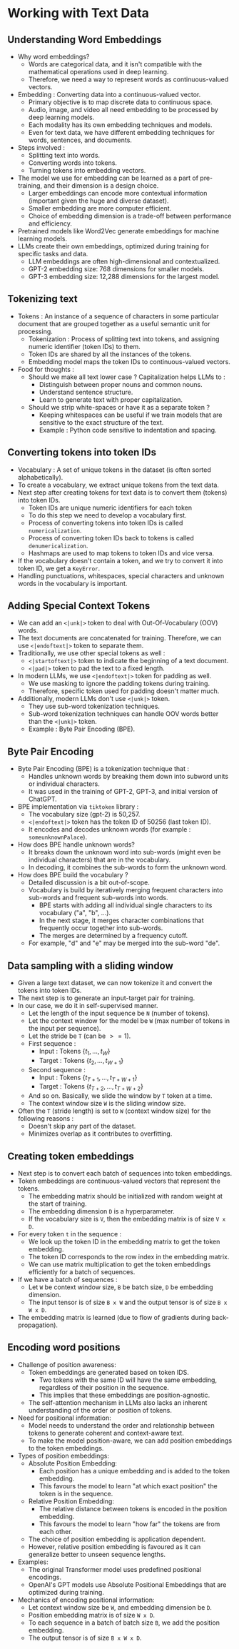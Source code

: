 # Working with Text Data

## Understanding Word Embeddings
- Why word embeddings?
  - Words are categorical data, and it isn't compatible with the mathematical operations used in deep learning.
  - Therefore, we need a way to represent words as continuous-valued vectors.
- Embedding : Converting data into a continuous-valued vector.
  - Primary objective is to map discrete data to continuous space.
  - Audio, image, and video all need embedding to be processed by deep learning models.
  - Each modality has its own embedding techniques and models.
  - Even for text data, we have different embedding techniques for words, sentences, and documents.
- Steps involved :
  - Splitting text into words.
  - Converting words into tokens.
  - Turning tokens into embedding vectors.
- The model we use for embedding can be learned as a part of pre-training, and their dimension is a design choice.
  - Larger embeddings can encode more contextual information (important given the huge and diverse dataset).
  - Smaller embedding are more computer efficient.
  - Choice of embedding dimension is a trade-off between performance and efficiency.
- Pretrained models like Word2Vec generate embeddings for machine learning models.
- LLMs create their own embeddings, optimized during training for specific tasks and data.
  - LLM embeddings are often high-dimensional and contextualized.
  - GPT-2 embedding size: 768 dimensions for smaller models.
  - GPT-3 embedding size: 12,288 dimensions for the largest model.

## Tokenizing text
- Tokens : An instance of a sequence of characters in some particular document that are grouped together as a useful semantic unit for processing.
    - Tokenization : Process of splitting text into tokens, and assigning numeric identifier (token IDs) to them.
    - Token IDs are shared by all the instances of the tokens.
    - Embedding model maps the token IDs to continuous-valued vectors.
- Food for thoughts : 
  - Should we make all text lower case ? Capitalization helps LLMs to :
    - Distinguish between proper nouns and common nouns.
    - Understand sentence structure.
    - Learn to generate text with proper capitalization.
  - Should we strip white-spaces or have it as a separate token ? 
    - Keeping whitespaces can be useful if we train models that are sensitive to the exact structure of the text.
    - Example : Python code sensitive to indentation and spacing.

## Converting tokens into token IDs
- Vocabulary : A set of unique tokens in the dataset (is often sorted alphabetically).
- To create a vocabulary, we extract unique tokens from the text data.
- Next step after creating tokens for text data is to convert them (tokens) into token IDs.
  - Token IDs are unique numeric identifiers for each token
  - To do this step we need to develop a vocabulary first.
  - Process of converting tokens into token IDs is called `numericalization`.
  - Process of converting token IDs back to tokens is called `denumericalization`.
  - Hashmaps are used to map tokens to token IDs and vice versa.
- If the vocabulary doesn't contain a token, and we try to convert it into token ID, we get a `KeyError`.
- Handling punctuations, whitespaces, special characters and unknown words in the vocabulary is important.

## Adding Special Context Tokens
- We can add an `<|unk|>` token to deal with Out-Of-Vocabulary (OOV) words.
- The text documents are concatenated for training. Therefore, we can use `<|endoftext|>` token to separate them.
- Traditionally, we use other special tokens as well :
  - `<|startoftext|>` token to indicate the beginning of a text document.
  - `<|pad|>` token to pad the text to a fixed length.
- In modern LLMs, we use `<|endoftext|>` token for padding as well.
  - We use masking to ignore the padding tokens during training.
  - Therefore, specific token used for padding doesn't matter much.
- Additionally, modern LLMs don't use `<|unk|>` token.
  - They use sub-word tokenization techniques.
  - Sub-word tokenization techniques can handle OOV words better than the `<|unk|>` token.
  - Example : Byte Pair Encoding (BPE).

## Byte Pair Encoding
- Byte Pair Encoding (BPE) is a tokenization technique that :
  - Handles unknown words by breaking them down into subword units or individual characters.
  - It was used in the training of GPT-2, GPT-3, and initial version of ChatGPT.
- BPE implementation via `tiktoken` library :
  - The vocabulary size (gpt-2) is 50,257.
  - `<|endoftext|>` token has the token ID of 50256 (last token ID).
  - It encodes and decodes unknown words (for example : `someunknownPalace`).
- How does BPE handle unknown words?
  - It breaks down the unknown word into sub-words (might even be individual characters) that are in the vocabulary.
  - In decoding, it combines the sub-words to form the unknown word.
- How does BPE build the vocabulary ?
  - Detailed discussion is a bit out-of-scope.
  - Vocabulary is build by iteratively merging frequent characters into sub-words and frequent sub-words into words.
    - BPE starts with adding all individual single characters to its vocabulary ("a", "b", ...). 
    - In the next stage, it merges character combinations that frequently occur together into sub-words.  
    - The merges are determined by a frequency cutoff.
  - For example, "d" and "e" may be merged into the sub-word "de".

## Data sampling with a sliding window
- Given a large text dataset, we can now tokenize it and convert the tokens into token IDs.
- The next step is to generate an input-target pair for training.
- In our case, we do it in self-supervised manner.
  - Let the length of the input sequence be `N` (number of tokens).
  - Let the context window for the model be `W` (max number of tokens in the input per sequence).
  - Let the stride be `T` (can be $>=1$).
  - First sequence :
    - Input : Tokens $\{t_1, ..., t_W\}$
    - Target : Tokens $\{t_2, ..., t_{W+1}\}$
  - Second sequence :
    - Input : Tokens $\{t_{T+1}, ..., t_{T+W+1}\}$
    - Target : Tokens $\{t_{T+2}, ..., t_{T+W+2}\}$
  - And so on. Basically, we slide the window by `T` token at a time.
  - The context window size `W` is the sliding window size.
- Often the `T` (stride length) is set to `W` (context window size) for the following reasons :
  - Doesn't skip any part of the dataset.
  - Minimizes overlap as it contributes to overfitting.

## Creating token embeddings
- Next step is to convert each batch of sequences into token embeddings.
- Token embeddings are continuous-valued vectors that represent the tokens.
  - The embedding matrix should be initialized with random weight at the start of training.
  - The embedding dimension `D` is a hyperparameter.
  - If the vocabulary size is `V`, then the embedding matrix is of size `V x D`.
- For every token `t` in the sequence :
  - We look up the token ID in the embedding matrix to get the token embedding.
  - The token ID corresponds to the row index in the embedding matrix.
  - We can use matrix multiplication to get the token embeddings efficiently for a batch of sequences.
- If we have a batch of sequences :
  - Let `W` be context window size, `B` be batch size, `D` be embedding dimension.
  - The input tensor is of size `B x W` and the output tensor is of size `B x W x D`.
- The embedding matrix is learned (due to flow of gradients during back-propagation).

## Encoding word positions
- Challenge of position awareness:
  - Token embeddings are generated based on token IDS.
    - Two tokens with the same ID will have the same embedding, regardless of their position in the sequence.
    - This implies that these embeddings are position-agnostic.
  - The self-attention mechanism in LLMs also lacks an inherent understanding of the order or position of tokens.
- Need for positional information:
  - Model needs to understand the order and relationship between tokens to generate coherent and context-aware text.
  - To make the model position-aware, we can add position embeddings to the token embeddings.
- Types of position embeddings:
  - Absolute Position Embedding: 
    - Each position has a unique embedding and is added to the token embedding.
    - This favours the model to learn "at which exact position" the token is in the sequence.
  - Relative Position Embedding:
    - The relative distance between tokens is encoded in the position embedding.
    - This favours the model to learn "how far" the tokens are from each other.
  - The choice of position embedding is application dependent. 
  - However, relative position embedding is favoured as it can generalize better to unseen sequence lengths.
- Examples:
  - The original Transformer model uses predefined positional encodings.
  - OpenAI's GPT models use Absolute Positional Embeddings that are optimized during training.
- Mechanics of encoding positional information:
  - Let context window size be `W`, and embedding dimension be `D`.
  - Position embedding matrix is of size `W x D`.
  - To each sequence in a batch of batch size `B`, we add the position embedding.
  - The output tensor is of size `B x W x D`.
